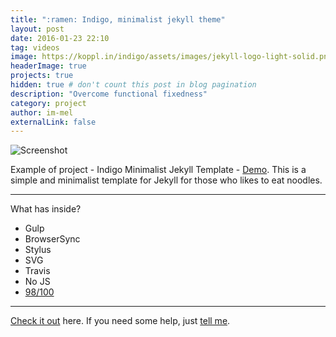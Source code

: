 ```yaml
---
title: ":ramen: Indigo, minimalist jekyll theme"
layout: post
date: 2016-01-23 22:10
tag: videos
image: https://koppl.in/indigo/assets/images/jekyll-logo-light-solid.png
headerImage: true
projects: true
hidden: true # don't count this post in blog pagination
description: "Overcome functional fixedness"
category: project
author: im-mel
externalLink: false
---
```


![Screenshot](https://raw.githubusercontent.com/sergiokopplin/indigo/gh-pages/assets/screen-shot.png)

Example of project - Indigo Minimalist Jekyll Template - [Demo](http://sergiokopplin.github.io/indigo/). This is a simple and minimalist template for Jekyll for those who likes to eat noodles.

---

What has inside?

- Gulp
- BrowserSync
- Stylus
- SVG
- Travis
- No JS
- [98/100](https://developers.google.com/speed/pagespeed/insights/?url=http%3A%2F%2Fsergiokopplin.github.io%2Findigo%2F)

---

[Check it out](http://sergiokopplin.github.io/indigo/) here.
If you need some help, just [tell me](http://github.com/sergiokopplin/indigo/issues).

